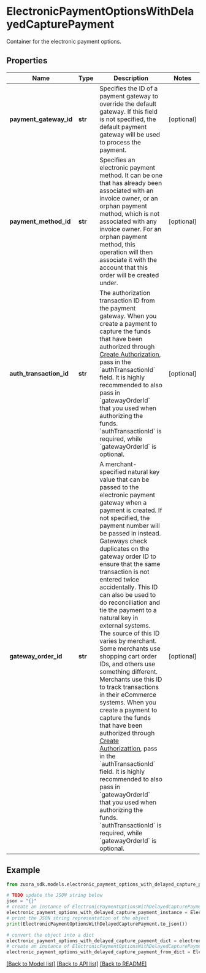 # ElectronicPaymentOptionsWithDelayedCapturePayment

Container for the electronic payment options. 

## Properties

Name | Type | Description | Notes
------------ | ------------- | ------------- | -------------
**payment_gateway_id** | **str** | Specifies the ID of a payment gateway to override the default gateway. If this field is not specified, the default payment gateway will be used to process the payment.  | [optional] 
**payment_method_id** | **str** | Specifies an electronic payment method. It can be one that has already been associated with an invoice owner, or an orphan payment method, which is not associated with any invoice owner. For an orphan payment method, this operation will then associate it with the account that this order will be created under.  | [optional] 
**auth_transaction_id** | **str** | The authorization transaction ID from the payment gateway. When you create a payment to capture the funds that have been authorized  through [Create Authorization](https://developer.zuora.com/api-references/api/operation/POST_CreateAuthorization/), pass in the &#x60;authTransactionId&#x60; field.  It is highly recommended to also pass in &#x60;gatewayOrderId&#x60; that you used  when authorizing the funds.  &#x60;authTransactionId&#x60; is required, while &#x60;gatewayOrderId&#x60; is optional.  | [optional] 
**gateway_order_id** | **str** | A merchant-specified natural key value that can be passed to the electronic payment gateway when  a payment is created. If not specified, the payment number will be passed in instead. Gateways check duplicates on the gateway order ID to ensure that the same transaction  is not entered twice accidentally.  This ID can also be used to do reconciliation and tie the payment to a natural key in external systems.  The source of this ID varies by merchant. Some merchants use shopping cart order IDs, and others use something  different. Merchants use this ID to track transactions in their eCommerce systems.  When you create a payment to capture the funds that have been authorized through [Create Authorizattion](https://developer.zuora.com/api-references/api/operation/POST_CreateAuthorization/),  pass in the &#x60;authTransactionId&#x60; field. It is highly recommended to also pass in &#x60;gatewayOrderId&#x60; that you used  when authorizing the funds. &#x60;authTransactionId&#x60; is required, while &#x60;gatewayOrderId&#x60; is optional.  | [optional] 

## Example

```python
from zuora_sdk.models.electronic_payment_options_with_delayed_capture_payment import ElectronicPaymentOptionsWithDelayedCapturePayment

# TODO update the JSON string below
json = "{}"
# create an instance of ElectronicPaymentOptionsWithDelayedCapturePayment from a JSON string
electronic_payment_options_with_delayed_capture_payment_instance = ElectronicPaymentOptionsWithDelayedCapturePayment.from_json(json)
# print the JSON string representation of the object
print(ElectronicPaymentOptionsWithDelayedCapturePayment.to_json())

# convert the object into a dict
electronic_payment_options_with_delayed_capture_payment_dict = electronic_payment_options_with_delayed_capture_payment_instance.to_dict()
# create an instance of ElectronicPaymentOptionsWithDelayedCapturePayment from a dict
electronic_payment_options_with_delayed_capture_payment_from_dict = ElectronicPaymentOptionsWithDelayedCapturePayment.from_dict(electronic_payment_options_with_delayed_capture_payment_dict)
```
[[Back to Model list]](../README.md#documentation-for-models) [[Back to API list]](../README.md#documentation-for-api-endpoints) [[Back to README]](../README.md)


